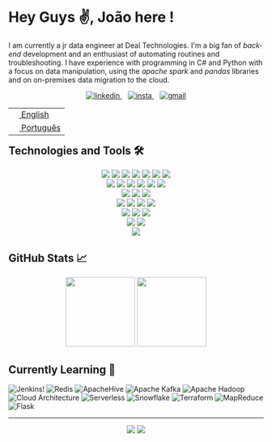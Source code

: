 # Hey Guys ✌, João here ! 

I am currently a jr data engineer at Deal Technologies. I'm a big fan of *back-end* development and an enthusiast of automating routines and troubleshooting.
I have experience with programming in C# and Python with a focus on data manipulation, using the *apache spark* and *pandas* libraries and on on-premises data migration to the cloud.

<div align="center">
    <a href="https://www.linkedin.com/in/jo%C3%A3o-victor-a-soares-939b78158/" target="_blank"> 
        <img alt="linkedin" src="https://img.shields.io/badge/%20-Linkedin-%230A66C2?logo=linkedin&style=for-the-badge" target="_blank">
    </a>&nbsp;&nbsp;
    <a href="https://www.instagram.com/jaoallmeida_" target="_blank" > 
        <img alt="insta" src="https://img.shields.io/badge/-Instagram-%23E4405F?logo=instagram&style=for-the-badge&logoColor=white" target="_blank">
    </a>&nbsp;&nbsp;
    <a href="mailto:joaoallmeida96@gmail.com?subject=Olá%20João%20Almeida"> 
        <img alt="gmail" src="https://img.shields.io/badge/-Gmail-%23EA4335?logo=gmail&style=for-the-badge&logoColor=white">
    </a> 
    <table align="right">
        <tr>
            <td>
                <a href="README.md"><img src="https://cdn.iconscout.com/icon/free/png-256/united-states-of-america-flag-country-nation-union-empire-33135.png" height="13"> English</a>
            </td>
        </tr>
        <tr>
            <td>
                <a href="README_pt.md"><img src="https://cdn.iconscout.com/icon/free/png-256/brazil-flag-country-nation-union-empire-32937.png" height="13"> Português</a>
            </td>
        </tr>
    </table>
</div>

## Technologies and Tools 🛠

<div align="center"> 
    <img  src="https://img.shields.io/badge/%20-docker-0db7ed?style=for-the-badge&logo=Docker&logoColor=white"> 
    <img  src="https://img.shields.io/badge/-Apache%20Spark-%23E25A1C?style=for-the-badge&logo=ApacheSpark&logoColor=white">
    <img  src="https://img.shields.io/badge/-GitHub-%23181717?style=for-the-badge&logo=GitHub&logoColor=white"> 
    <img  src="https://img.shields.io/badge/-MySql-%234479A1?style=for-the-badge&logo=MySql&logoColor=white">
    <img  src="https://img.shields.io/badge/%20-Linux-%23FCC624?style=for-the-badge&logo=Linux&logoColor=black">
    <img  src="https://img.shields.io/badge/-PostgreSQL-%234169E1?style=for-the-badge&logo=PostgreSQL&logoColor=white">
    <img  src="https://img.shields.io/badge/-Git-%23F05032?style=for-the-badge&logo=Git&logoColor=white">
</div>

<div align="center"> 
    <img src="https://img.shields.io/badge/-Databricks-%23FF3621?style=for-the-badge&logo=Databricks&logoColor=black"> 
    <img src="https://img.shields.io/badge/-Grafana-%23F46800?style=for-the-badge&logo=Grafana&logoColor=black">
    <img src="https://img.shields.io/badge/-Jupyter-%23F37626?style=for-the-badge&logo=Jupyter&logoColor=black">
    <img src="https://img.shields.io/badge/-Power%20BI-%23F2C811?style=for-the-badge&logo=Power BI&logoColor=black">
    <img src="https://img.shields.io/badge/-Pandas-%23150458?style=for-the-badge&logo=Pandas&logoColor=white">
    <img src="https://img.shields.io/badge/-MongoDB-%2347A248?style=for-the-badge&logo=MongoDB&logoColor=black">
</div>

<div align="center"> 
    <img  src="https://img.shields.io/badge/-Terminal%20Commands-%23241F31?style=for-the-badge&logo=GNOME Terminal&logoColor=white">
    <img  src="https://img.shields.io/badge/-SQL%20Integration%20Services%20-%23CC2927?style=for-the-badge&logo=Microsoft SQL Server&logoColor=white">
    <img  src="https://img.shields.io/badge/-Microsoft%20Azure-%230078D4?style=for-the-badge&logo=Microsoft Azure&logoColor=white">
</div>

<div align="center"> 
    <img  src="https://img.shields.io/badge/-vs%20code-%23007ACC?style=for-the-badge&logo=Visual Studio Code&logoColor=white">
    <img  src="https://img.shields.io/badge/-Bash%20Script-%234EAA25?style=for-the-badge&logo=GNU Bash&logoColor=white">
    <img  src="https://img.shields.io/badge/-Microsoft%20SQL%20Server-%23CC2927?style=for-the-badge&logo=Microsoft SQL Server&logoColor=white">
    <img  src="https://img.shields.io/badge/-Portainer-%2313BEF9?style=for-the-badge&logo=Portainer&logoColor=white"> 
</div>

<div align="center"> 
    <img  src="https://img.shields.io/badge/-Shell%20Script-%235391FE?style=for-the-badge&logo=PowerShell&logoColor=white">
    <img  src="https://img.shields.io/badge/-Apache%20Airflow-%23017CEE?style=for-the-badge&logo=ApacheAirflow&logoColor=white"> 
    <img  src="https://img.shields.io/badge/-Vim-%23019733?style=for-the-badge&logo=Vim&logoColor=white"> 
</div>

<div align="center"> 
    <img  src="https://img.shields.io/badge/-Amazon%20AWS-%23232F3E?style=for-the-badge&logo=Amazon AWS&logoColor=yellow">
    <img  src="https://img.shields.io/badge/-C%20Sharp-%23239120?style=for-the-badge&logo=C Sharp&logoColor=white"> 
</div>

<div align="center"> 
    <a><img src="https://img.shields.io/badge/%20-Python-%233776AB?style=for-the-badge&logo=Python&logoColor=white"></a>
</div>

## GitHub Stats 📈

<div align="center">
    <img  height='137px' src="https://github-readme-stats.vercel.app/api?username=joaoallmeida&hide_title=true&count_private=true&show_icons=true&theme=tokyonight"/>
    <img  height='137px' src="https://github-readme-stats.vercel.app/api/top-langs/?username=joaoallmeida&layout=compact&theme=tokyonight"/>
</div>


## Currently Learning 🧠
![Jenkins!](https://img.shields.io/badge/-Jenkins-%23D24939?style=for-the-badge&logo=Jenkins&logoColor=black)
![Redis](https://img.shields.io/badge/-Redis-%23DC382D?style=for-the-badge&logo=Redis&logoColor=white)
![ApacheHive](https://img.shields.io/badge/-Apache%20Hive-%23FDEE21?style=for-the-badge&logo=ApacheHive&logoColor=black)
![Apache Kafka](https://img.shields.io/badge/-Apache%20Kafka-%23231F20?style=for-the-badge&logo=ApacheKafka&logoColor=white)
![Apache Hadoop](https://img.shields.io/badge/-Apache%20Hadoop-%2366CCFF?style=for-the-badge&logo=ApacheHadoop&logoColor=black)
![Cloud Architecture ](https://img.shields.io/badge/-Cloud%20Architecture-%233693F3?style=for-the-badge&logo=iCloud&logoColor=white)
![Serverless](https://img.shields.io/badge/-Serverless-%23FD5750?style=for-the-badge&logo=Serverless&logoColor=white)
![Snowflake](https://img.shields.io/badge/-Snowflake-%2329B5E8?style=for-the-badge&logo=Snowflake&logoColor=white)
![Terraform](https://img.shields.io/badge/-Terraform-%237B42BC?style=for-the-badge&logo=Terraform&logoColor=white)
![MapReduce](https://img.shields.io/badge/-MapReduce-%23FECC00?style=for-the-badge&logoColor=white)
![Flask](https://img.shields.io/badge/-Flask-%23000000?style=for-the-badge&logo=Flask&logoColor=white)

<!-- ![](?style=for-the-badge&logo=&logoColor=white) -->

---

<div align="center">
    <img src="https://komarev.com/ghpvc/?username=joaoallmeida&style=for-the-badge&label=Profile+Views&color=green">
    <img src="https://img.shields.io/github/followers/joaoallmeida?style=for-the-badge&label=Followers&color=blue">
</div>
